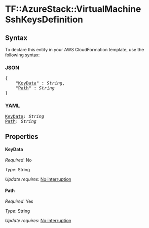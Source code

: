 # TF::AzureStack::VirtualMachine SshKeysDefinition

## Syntax

To declare this entity in your AWS CloudFormation template, use the following syntax:

### JSON

<pre>
{
    "<a href="#keydata" title="KeyData">KeyData</a>" : <i>String</i>,
    "<a href="#path" title="Path">Path</a>" : <i>String</i>
}
</pre>

### YAML

<pre>
<a href="#keydata" title="KeyData">KeyData</a>: <i>String</i>
<a href="#path" title="Path">Path</a>: <i>String</i>
</pre>

## Properties

#### KeyData

_Required_: No

_Type_: String

_Update requires_: [No interruption](https://docs.aws.amazon.com/AWSCloudFormation/latest/UserGuide/using-cfn-updating-stacks-update-behaviors.html#update-no-interrupt)

#### Path

_Required_: Yes

_Type_: String

_Update requires_: [No interruption](https://docs.aws.amazon.com/AWSCloudFormation/latest/UserGuide/using-cfn-updating-stacks-update-behaviors.html#update-no-interrupt)

